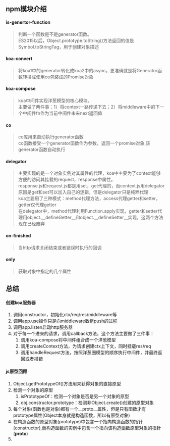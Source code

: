 ## npm模块介绍
#### is-genertor-function
> 判断一个函数是不是generator函数。    
  ES2015以后，Object.prototype.toString()方法返回的值是Symbol.toStringTag，用于创建对象描述
#### koa-convert
> 将koa1中的generator转化成koa2中的async。更准确就是将Generator函数转换成使用co包装成的Promise对象
#### koa-compose
> koa中间件实现洋葱模型的核心模块。    
  主要做了两件事：1）将context一路传递下去；2）将middleware中的下一个中间件fn作为当前中间件未来next返回值
#### co
> co库用来自动执行generator函数    
  co函数接受一个generator函数作为参数，返回一个promise对象,该generator函数自动执行
#### delegator
> 主要实现的是一个对象实例对其属性的代理，koa中主要为了context能够方便的访问其挂载的request，response中属性。    
  response.js和request.js都是用set，get代理的，而context.js用delegator原因是get和set可以加入自己的逻辑，但是delegator只是纯粹代理    
  koa主要用了三种模式：method代理方法，access代理getter和setter，getter仅代理getter    
  在delegator中，method代理利用Function.apply实现，getter和setter代理用object.__defineGetter__和object.__defineSetter__实现，这两个方法现在已经废弃
  
#### on-finished
> 当http请求关闭结束或者错误时执行的回调
#### only
> 获取对象中指定的几个属性

## 总结
#### 创建koa服务器
1. 调用constructor，初始化ctx/req/res/middleware等
2. 调用app.use操作只是向middleware数组push的过程
3. 调用app.listen启动http服务器
4. 对于每一个进来的请求，调用callback方法，这个方法主要做了三件事：    
   1. 调用koa-compose将中间件组合成一个洋葱模型
   2. 调用createContext方法，为请求创建ctx上下文，同时挂载res/req
   3. 调用handleRequest方法，按照洋葱圈模型的顺序执行中间件，并最终返回或者报错
   
   
#### js原型回顾
1. Object.getPrototypeOf()方法用来获得对象的直接原型
2. 检测一个对象的原型    
    1) isPrototypeOf：检测一个对象是否是另一个对象的原型
    2) obj.constructor.prototype：检测非Object.create()创建的原型对象
3. 每个对象(函数也是对象)都有一个__proto__属性，但是只有函数才有prototype属性(Object本身就是构造函数，所以有原型对象)    
4. 在构造函数的原型对象(prototype)中包含一个指向构造函数的指针(constructor),而构造函数的实例中包含一个指向该构造函数原型对象的指针(__proto__)    
5. 



